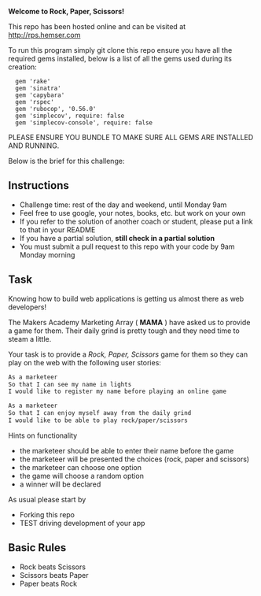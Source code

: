 **Welcome to Rock, Paper, Scissors!**

This repo has been hosted online and can be visited at http://rps.hemser.com

To run this program simply git clone this repo ensure you have all the required
gems installed, below is a list of all the gems used during its creation:

```  
  gem 'rake'
  gem 'sinatra'
  gem 'capybara'
  gem 'rspec'
  gem 'rubocop', '0.56.0'
  gem 'simplecov', require: false
  gem 'simplecov-console', require: false

```

PLEASE ENSURE YOU BUNDLE TO MAKE SURE ALL GEMS ARE INSTALLED AND RUNNING.

Below is the brief for this challenge:

Instructions
-------

* Challenge time: rest of the day and weekend, until Monday 9am
* Feel free to use google, your notes, books, etc. but work on your own
* If you refer to the solution of another coach or student, please put a link to that in your README
* If you have a partial solution, **still check in a partial solution**
* You must submit a pull request to this repo with your code by 9am Monday morning

Task
----

Knowing how to build web applications is getting us almost there as web developers!

The Makers Academy Marketing Array ( **MAMA** ) have asked us to provide a game for them. Their daily grind is pretty tough and they need time to steam a little.

Your task is to provide a _Rock, Paper, Scissors_ game for them so they can play on the web with the following user stories:

```sh
As a marketeer
So that I can see my name in lights
I would like to register my name before playing an online game

As a marketeer
So that I can enjoy myself away from the daily grind
I would like to be able to play rock/paper/scissors
```

Hints on functionality

- the marketeer should be able to enter their name before the game
- the marketeer will be presented the choices (rock, paper and scissors)
- the marketeer can choose one option
- the game will choose a random option
- a winner will be declared


As usual please start by

* Forking this repo
* TEST driving development of your app



## Basic Rules

- Rock beats Scissors
- Scissors beats Paper
- Paper beats Rock

